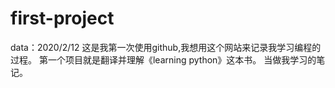 # first-project
data：2020/2/12
这是我第一次使用github,我想用这个网站来记录我学习编程的过程。
第一个项目就是翻译并理解《learning python》这本书。
当做我学习的笔记。
